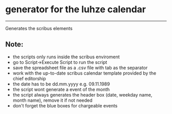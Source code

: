 # generator for the luhze calendar
---
Generates the scribus elements 

## Note:
* the scripts only runs inside the scribus enviroment
* go to Script->Execute Script to run the script
* save the spreadsheet file as a .csv file with tab as the separator
* work with the up-to-date scribus calendar template provided by the chief editorship
* the date has to be dd.mm.yyyy e.g. 09.11.1989
* the script wont generate a event of the month
* the script always generates the header box (date, weekday name, month name), remove it if not needed
* don't forget the blue boxes for chargeable events


